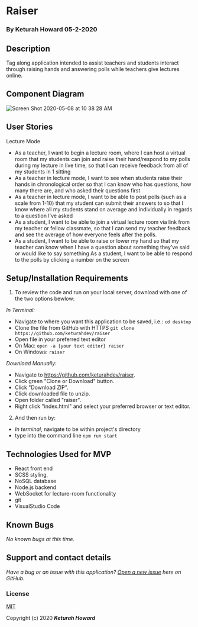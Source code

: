 # Raiser
### By Keturah Howard 05-2-2020

## Description

Tag along application intended to assist teachers and students interact through raising hands and answering polls while teachers give lectures online. 

## Component Diagram

![Screen Shot 2020-05-08 at 10 38 28 AM](https://user-images.githubusercontent.com/32975967/81432680-33a64a00-9118-11ea-8ca4-84bc339a836b.png)


## User Stories
Lecture Mode
* As a teacher, I want to begin a lecture room, where I can host a virtual room that my students can join and raise their hand/respond to my polls during my lecture in live time, so that I can receive feedback from all of my students in 1 sitting
* As a teacher in lecture mode, I want to see when students raise their hands in chronological order so that I can know who has questions, how many there are, and who asked their questions first
* As a teacher in lecture mode, I want to be able to post polls (such as a scale from 1-10) that my student can submit their answers to so that I know where all my students stand on average and individually in regards to a question I’ve asked
* As a student, I want to be able to join a virtual lecture room via link from my teacher or fellow classmate, so that I can send my teacher feedback and see the average of how everyone feels after the polls.
* As a student, I want to be able to raise or lower my hand so that my teacher can know when I have a question about something they’ve said or would like to say something
As a student, I want to be able to respond to the polls by clicking a number on the screen

## Setup/Installation Requirements

1. To review the code and run on your local server, download with one of the two options bewlow:

_In Terminal:_

* Navigate to where you want this application to be saved, i.e.:
```cd desktop```
* Clone the file from GitHub with HTTPS
```git clone https://github.com/keturahdev/raiser```
* Open file in your preferred text editor
* On Mac: ```open -a {your text editor} raiser```
* On Windows: ```raiser```

_Download Manually:_

* Navigate to https://github.com/keturahdev/raiser.
* Click green "Clone or Download" button.
* Click "Download ZIP".
* Click downloaded file to unzip.
* Open folder called "raiser".
* Right click "index.html" and select your preferred browser or text editor.

2. And then run by:

* _In terminal_, navigate to be within project's directory
* type into the command line
```npm run start```

## Technologies Used for MVP
 * React front end
 * SCSS styling, 
 * NoSQL database
 * Node.js backend
 * WebSocket for lecture-room functionality
 * git
 * VisualStudio Code 

 ## Known Bugs

_No known bugs at this time._

## Support and contact details

_Have a bug or an issue with this application? [Open a new issue](https://github.com/kwicz/galactic-age-calculator/issues) here on GitHub._


### License

[MIT](https://choosealicense.com/licenses/mit/)

Copyright (c) 2020 **_Keturah Howard_**
